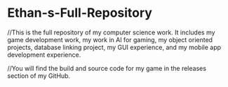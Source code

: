 # Ethan-s-Full-Repository

//This is the full repository of my computer science work. It includes my game development work, my work in AI for gaming, my object oriented projects, database linking project, my GUI experience, and my mobile app development experience.

//You will find the build and source code for my game in the releases section of my GitHub.
